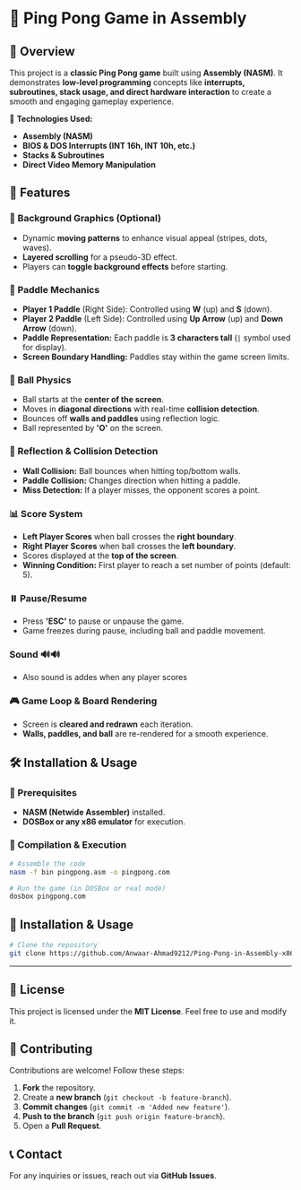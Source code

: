 # 🏓 Ping Pong Game in Assembly

## 📌 Overview
This project is a **classic Ping Pong game** built using **Assembly (NASM)**. It demonstrates **low-level programming** concepts like **interrupts, subroutines, stack usage, and direct hardware interaction** to create a smooth and engaging gameplay experience.

🔹 **Technologies Used:**
- **Assembly (NASM)**
- **BIOS & DOS Interrupts (INT 16h, INT 10h, etc.)**
- **Stacks & Subroutines**
- **Direct Video Memory Manipulation**

## 🚀 Features
### 🎨 Background Graphics (Optional)
- Dynamic **moving patterns** to enhance visual appeal (stripes, dots, waves).
- **Layered scrolling** for a pseudo-3D effect.
- Players can **toggle background effects** before starting.

### 🏓 Paddle Mechanics
- **Player 1 Paddle** (Right Side): Controlled using **W** (up) and **S** (down).
- **Player 2 Paddle** (Left Side): Controlled using **Up Arrow** (up) and **Down Arrow** (down).
- **Paddle Representation:** Each paddle is **3 characters tall** (`|` symbol used for display).
- **Screen Boundary Handling:** Paddles stay within the game screen limits.

### 🎱 Ball Physics
- Ball starts at the **center of the screen**.
- Moves in **diagonal directions** with real-time **collision detection**.
- Bounces off **walls and paddles** using reflection logic.
- Ball represented by **'O'** on the screen.

### 🔄 Reflection & Collision Detection
- **Wall Collision:** Ball bounces when hitting top/bottom walls.
- **Paddle Collision:** Changes direction when hitting a paddle.
- **Miss Detection:** If a player misses, the opponent scores a point.

### 📊 Score System
- **Left Player Scores** when ball crosses the **right boundary**.
- **Right Player Scores** when ball crosses the **left boundary**.
- Scores displayed at the **top of the screen**.
- **Winning Condition:** First player to reach a set number of points (default: 5).

### ⏸️ Pause/Resume
- Press **'ESC'** to pause or unpause the game.
- Game freezes during pause, including ball and paddle movement.

### Sound 🔊🔊
- Also sound is addes when any player scores

  
### 🎮 Game Loop & Board Rendering
- Screen is **cleared and redrawn** each iteration.
- **Walls, paddles, and ball** are re-rendered for a smooth experience.

## 🛠️ Installation & Usage
### 🔧 Prerequisites
- **NASM (Netwide Assembler)** installed.
- **DOSBox or any x86 emulator** for execution.

### 📂 Compilation & Execution
```bash
# Assemble the code
nasm -f bin pingpong.asm -o pingpong.com

# Run the game (in DOSBox or real mode)
dosbox pingpong.com
```
## 📂 Installation & Usage
```bash
# Clone the repository
git clone https://github.com/Anwaar-Ahmad9212/Ping-Pong-in-Assembly-x86
```
---
## 📜 License
This project is licensed under the **MIT License**. Feel free to use and modify it.

## 🤝 Contributing
Contributions are welcome! Follow these steps:
1. **Fork** the repository.
2. Create a **new branch** (`git checkout -b feature-branch`).
3. **Commit changes** (`git commit -m 'Added new feature'`).
4. **Push to the branch** (`git push origin feature-branch`).
5. Open a **Pull Request**.

## 📞 Contact
For any inquiries or issues, reach out via **GitHub Issues**.


